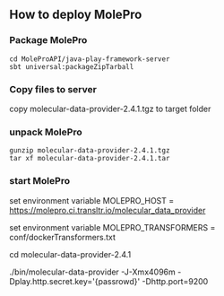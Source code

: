 ## How to deploy MolePro

### Package MolePro

```
cd MoleProAPI/java-play-framework-server
sbt universal:packageZipTarball
```

### Copy files to server

copy molecular-data-provider-2.4.1.tgz to target folder

### unpack MolePro

```
gunzip molecular-data-provider-2.4.1.tgz
tar xf molecular-data-provider-2.4.1.tar
```

### start MolePro

set environment variable MOLEPRO_HOST = https://molepro.ci.transltr.io/molecular_data_provider

set environment variable MOLEPRO_TRANSFORMERS = conf/dockerTransformers.txt

cd molecular-data-provider-2.4.1

./bin/molecular-data-provider -J-Xmx4096m -Dplay.http.secret.key='{passrowd}' -Dhttp.port=9200
